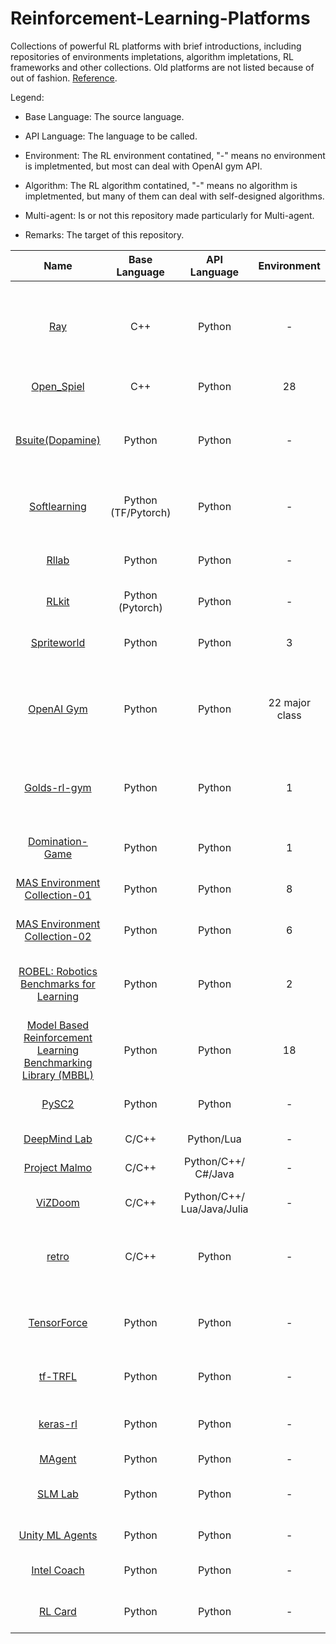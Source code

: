 # Reinforcement-Learning-Platforms
Collections of powerful RL platforms with brief introductions, including repositories of environments impletations, algorithm impletations, RL frameworks and other collections. Old platforms are not listed because of out of fashion. [Reference](https://github.com/aikorea/awesome-rl/blob/master/README.md).

Legend:

* Base Language: The source language.

* API Language: The language to be called.

* Environment: The RL environment contatined, "-" means no environment is impletmented, but most can deal with OpenAI gym API.

* Algorithm: The RL algorithm contatined, "-" means no algorithm is impletmented, but many of them can deal with self-designed algorithms.

* Multi-agent: Is or not this repository made particularly for Multi-agent.

* Remarks: The target of this repository.

| Name | Base Language | API Language | Environment | Algorithm | Multi-agent | Remarks |
| :-----: | :----: | :----: | :----: | :----: | :----: | :----: |
| [Ray](https://github.com/ray-project/ray) | C++ | Python | - | 20+ | N | RL framework,<br>distributed,<br>hyperparameter tuning,<br>RLlib,<br>accelerate,<br>**able to work for Multi-agent RL**. |
| [Open_Spiel](https://github.com/deepmind/open_spiel) | C++ | Python | 28 | 24 | Y | Game Theory with RL,<br>Multi-agent. |
| [Bsuite(Dopamine)](https://github.com/deepmind/bsuite) | Python | Python | - | - | N | Architecture,<br>architecture research,<br>comprehensive studies,<br>visualization,<br>algorithmic research,<br>instruction |
| [Softlearning](https://github.com/rail-berkeley/softlearning) | Python<br>(TF/Pytorch) | Python | - | 5 | N | Training framework,<br>maximum entropy,<br>continuous,<br>with Ray. |
| [Rllab](https://github.com/rll/rllab) | Python | Python | - | 8 | N | Training framework,<br>continuous control tasks,<br>algorithm implementations. |
| [RLkit](https://github.com/vitchyr/rlkit) | Python (Pytorch) | Python | - | 7 | N | Algorithms,<br>PyTorch. |
| [Spriteworld](https://github.com/deepmind/spriteworld) | Python | Python | 3 | - | N | Flexibility,<br>procedurally generating Multi-object scenes,<br>simple interface. |
| [OpenAI Gym](https://github.com/openai/gym) | Python | Python | 22 major class | 2+ | N | Toolkit,<br>standardized set of environments and AIP format.<br>Basis for most RL environments. |
| [Golds-rl-gym](https://github.com/cjm715/mgym) | Python | Python | 1 | 2 | Y | Continous control RL algorithms,<br>Multi-agent environments,<br>based on OpenAI Gym API. |
| [Domination-Game](https://github.com/noio/Domination-Game) | Python | Python | 1 | - | Y | Simulation engine,<br>Multi-agent competitive game. |
| [MAS Environment Collection-01](https://github.com/cjm715/mgym) | Python | Python | 8 | - | Y | Collection,<br>Multi-agent OpenAI gym environments. |
| [MAS Environment Collection-02](https://github.com/allentran/golds-rl-gym) | Python | Python | 6 | - | Y | Collection,<br>Multi-agent enviroments. |
| [ROBEL: Robotics Benchmarks for Learning](https://github.com/google-research/robel) | Python | Python | 2 | - | N | Platform,<br>cost-effective robots,<br>associated RL environments,<br>Gym-compliant API. |
| [Model Based Reinforcement Learning Benchmarking Library (MBBL)](https://github.com/WilsonWangTHU/mbbl) | Python | Python | 18 | 18+ | N | Collection of MBRL algorithms, 18 benchmarking environments for MBRL. |
| [PySC2](https://github.com/deepmind/pysc2) | Python | Python | - | 1+ | Y |  StarCraft II Learning Environment<br>(SC2LE). |
| [DeepMind Lab](https://github.com/deepmind/lab) | C/C++ | Python/Lua | - | 1+ | N | Customisable 3D platform. |
| [Project Malmo](https://github.com/Microsoft/malmo) | C/C++ | Python/C++/<br>C#/Java | - | 1+ | N | Minecraft environment. |
| [ViZDoom](https://github.com/Marqt/ViZDoom) | C/C++ | Python/C++/<br>Lua/Java/Julia | - | 1+ | N | Doom-based environment,<br>raw visual information. |
| [retro](https://github.com/openai/retro) | C/C++ | Python | - | 9+ | N | Video game emulators.<br>Supports SNES and Sega Genesis.<br>Compatible with OpenAI gym. |
| [TensorForce](https://github.com/reinforceio/tensorforce) | Python | Python | - | - | N | RL with TensorFlow,<br>Gitter support,<br>OpenAI Gym/Universe/DeepMind Lab integration. |
| [tf-TRFL](https://github.com/deepmind/trfl/) | Python | Python | - | - | N | TensorFlow,<br>useful building blocks for RL agents. |
| [keras-rl](https://github.com/matthiasplappert/keras-rl) | Python | Python | - | - | N | RL algorithms,<br>Keras,<br>compatibley with OpenAI. |
| [MAgent](https://github.com/geek-ai/MAgent) | Python | Python | - | - | Y | Many-agent RL. 
| [SLM Lab](https://github.com/kengz/SLM-Lab) | Python | Python | - | 16+ | N | Canonical RL algorithms,<br>reusable modular components, reproductivable.
| [Unity ML Agents](https://github.com/Unity-Technologies/ml-agents) | Python | Python | - | 16+ | Y | RL environments,<br>Unity Editor.
| [Intel Coach](https://github.com/NervanaSystems/coach) | Python | Python | - | 9+ | N | Implementations,<br>state-of-the-art algorithms.
| [RL Card](https://github.com/datamllab/rlcard) | Python | Python | - | 8 | Y | Toolkit,<br>card games,<br>environments.
